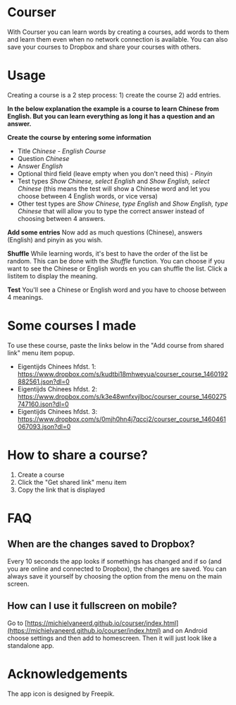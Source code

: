 # Courser
With Courser you can learn words by creating a courses, add words to them and learn them even when no network connection is available. You can also save your courses to Dropbox and share your courses with others.

# Usage
Creating a course is a 2 step process: 1) create the course 2) add entries.

__In the below explanation the example is a course to learn Chinese from English. But you can learn everything as long it has a question and an answer.__

__Create the course by entering some information__
* Title _Chinese - English Course_
* Question _Chinese_
* Answer _English_
* Optional third field (leave empty when you don't need this) - _Pinyin_
* Test types _Show Chinese, select English_ and _Show English, select Chinese_ (this means the test will show a Chinese word and let you choose between 4 English words, or vice versa)
* Other test types are _Show Chinese, type English_ and _Show English, type Chinese_ that will allow you to type the correct answer instead of choosing between 4 answers.

__Add some entries__
Now add as much questions (Chinese), answers (English) and pinyin as you wish.

__Shuffle__
While learning words, it's best to have the order of the list be random. This can be done with the _Shuffle_ function. You can choose if you want to see the Chinese or English words en you can shuffle the list. Click a listitem to display the meaning.

__Test__
You'll see a Chinese or English word and you have to choose between 4 meanings.

# Some courses I made
To use these course, paste the links below in the "Add course from shared link" menu item popup.
* Eigentijds Chinees hfdst. 1: https://www.dropbox.com/s/kudtbi18mhweyua/courser_course_1460192882561.json?dl=0
* Eigentijds Chinees hfdst. 2: https://www.dropbox.com/s/k3e48wnfxvjlboc/courser_course_1460275747160.json?dl=0
* Eigentijds Chinees hfdst. 3: https://www.dropbox.com/s/0mjh0hn4j7qccj2/courser_course_1460461067093.json?dl=0

# How to share a course?
1) Create a course
2) Click the "Get shared link" menu item
3) Copy the link that is displayed

# FAQ
## When are the changes saved to Dropbox?
Every 10 seconds the app looks if somethings has changed and if so (and you are online and connected to Dropbox), the changes are saved. You can always save it yourself by choosing the option from the menu on the main screen.
## How can I use it fullscreen on mobile?
Go to [https://michielvaneerd.github.io/courser/index.html](https://michielvaneerd.github.io/courser/index.html) and on Android choose settings and then add to homescreen. Then it will just look like a standalone app.

# Acknowledgements
The app icon is designed by Freepik.